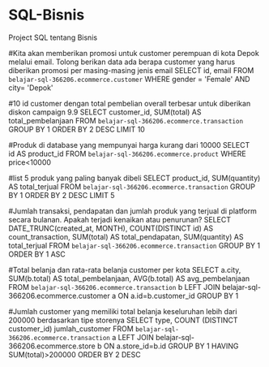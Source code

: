 # SQL-Bisnis
Project SQL tentang Bisnis

#Kita akan memberikan promosi untuk customer perempuan di kota Depok melalui email. Tolong berikan data ada berapa customer yang harus diberikan promosi per masing-masing jenis email
SELECT
  id,
  email
FROM
  `belajar-sql-366206.ecommerce.customer`
WHERE
  gender = 'Female'
  AND city= 'Depok'
  
#10 id customer dengan total pembelian overall terbesar untuk diberikan diskon campaign 9.9
 SELECT
  customer_id,
  SUM(total) AS total_pembelanjaan
FROM
  `belajar-sql-366206.ecommerce.transaction`
GROUP BY
  1
ORDER BY
  2 DESC
LIMIT
  10
  
#Produk di database yang mempunyai harga kurang dari 10000
SELECT  
id AS product_id
FROM `belajar-sql-366206.ecommerce.product` 
WHERE price<10000

#list 5 produk yang paling banyak dibeli
SELECT 
product_id,
SUM(quantity) AS total_terjual
 FROM `belajar-sql-366206.ecommerce.transaction`
 GROUP BY 1
 ORDER BY 2 DESC
 LIMIT 5

#Jumlah transaksi, pendapatan dan jumlah produk yang terjual di platform secara bulanan. Apakah terjadi kenaikan atau penurunan?
SELECT
  DATE_TRUNC(created_at, MONTH),
  COUNT(DISTINCT id) AS count_transaction,
  SUM(total) AS total_pendapatan,
  SUM(quantity) AS total_terjual
FROM
  `belajar-sql-366206.ecommerce.transaction`
GROUP BY
  1
ORDER BY
  1 ASC
  
#Total belanja dan rata-rata belanja customer per kota
SELECT 
a.city,
SUM(b.total) AS total_pembelanjaan,
AVG(b.total) AS avg_pembelanjaan
 FROM `belajar-sql-366206.ecommerce.transaction` b 
 LEFT JOIN
 belajar-sql-366206.ecommerce.customer a 
 ON a.id=b.customer_id
 GROUP BY 1
 
#Jumlah customer yang memiliki total belanja keseluruhan lebih dari 200000 berdasarkan tipe storenya
SELECT 
type,
COUNT (DISTINCT customer_id) jumlah_customer
 FROM `belajar-sql-366206.ecommerce.transaction` a
 LEFT JOIN
 belajar-sql-366206.ecommerce.store b
ON
a.store_id=b.id
GROUP BY 1
HAVING
SUM(total)>200000
ORDER BY 2
DESC
